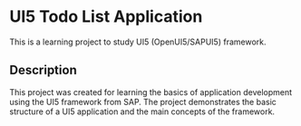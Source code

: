 # UI5 Todo List Application

This is a learning project to study UI5 (OpenUI5/SAPUI5) framework.

## Description

This project was created for learning the basics of application development using the UI5 framework from SAP. The project demonstrates the basic structure of a UI5 application and the main concepts of the framework.
